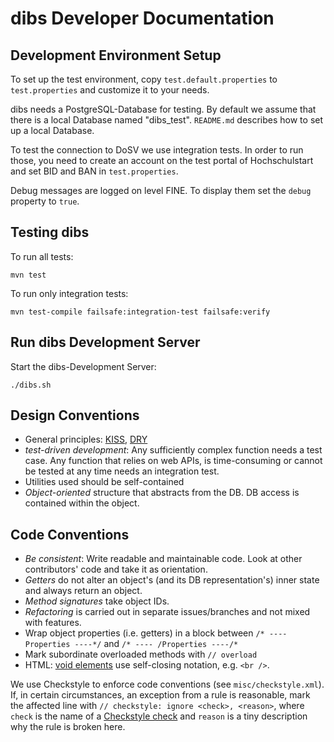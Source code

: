 dibs Developer Documentation
============================

## Development Environment Setup

To set up the test environment, copy `test.default.properties` to
`test.properties` and customize it to your needs.

dibs needs a PostgreSQL-Database for testing. By default we assume that there is a
local Database named "dibs_test". `README.md` describes how to set up a local Database.

To test the connection to DoSV we use integration tests.
In order to run those, you need to create an account on the test portal of Hochschulstart
and set BID and BAN in `test.properties`.

Debug messages are logged on level FINE. To display them set the `debug` property to `true`.

## Testing dibs

To run all tests:

    mvn test

To run only integration tests:

    mvn test-compile failsafe:integration-test failsafe:verify

## Run dibs Development Server

Start the dibs-Development Server:

    ./dibs.sh

## Design Conventions

* General principles: [KISS](http://en.wikipedia.org/wiki/KISS_principle),
  [DRY](http://en.wikipedia.org/wiki/Don%27t_repeat_yourself)
* *test-driven development*: Any sufficiently complex function needs a test case. Any function that
  relies on web APIs, is time-consuming or cannot be tested at any time needs an integration test.
* Utilities used should be self-contained
* *Object-oriented* structure that abstracts from the DB. DB access is contained within the object.

## Code Conventions

* *Be consistent*: Write readable and maintainable code. Look at other contributors' code and take
  it as orientation.
* *Getters* do not alter an object's (and its DB representation's) inner state and always return an
  object.
* *Method signatures* take object IDs.
* *Refactoring* is carried out in separate issues/branches and not mixed with features.
* Wrap object properties (i.e. getters) in a block between `/* ---- Properties ----*/` and
  `/* ---- /Properties ----/*`
* Mark subordinate overloaded methods with `// overload`
* HTML: [void elements](http://www.w3.org/TR/html5/syntax.html#void-elements) use self-closing
  notation, e.g. `<br />`.

We use Checkstyle to enforce code conventions (see `misc/checkstyle.xml`). If, in certain
circumstances, an exception from a rule is reasonable, mark the affected line with
`// checkstyle: ignore <check>, <reason>`, where `check` is the name of a
[Checkstyle check](http://checkstyle.sourceforge.net/checks.html) and `reason` is a tiny
description why the rule is broken here.

